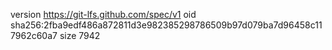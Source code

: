 version https://git-lfs.github.com/spec/v1
oid sha256:2fba9edf486a872811d3e982385298786509b97d079ba7d96458c117962c60a7
size 7942
